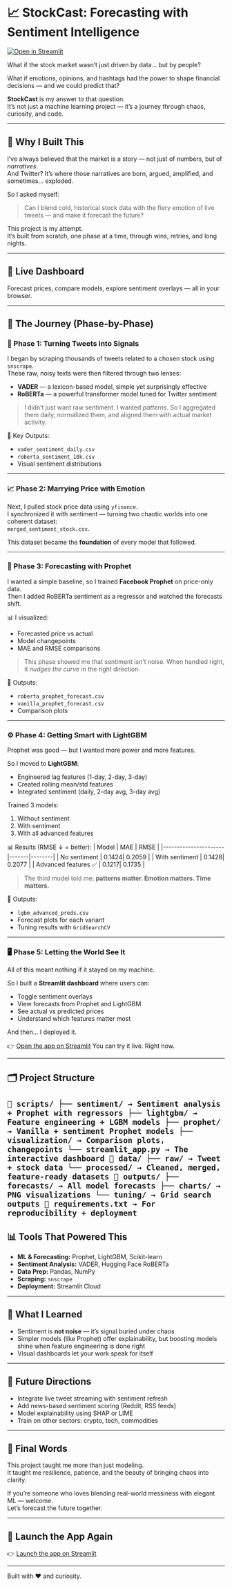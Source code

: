 # 📈 StockCast: Forecasting with Sentiment Intelligence

[![Open in Streamlit](https://static.streamlit.io/badges/streamlit_badge_black_white.svg)](https://stockcast-forecasting-with-sentiment-intel.streamlit.app/)

What if the stock market wasn’t just driven by data... but by people?

What if emotions, opinions, and hashtags had the power to shape financial decisions — and we could predict that?

**StockCast** is my answer to that question.  
It’s not just a machine learning project — it’s a journey through chaos, curiosity, and code.

---

## 🌟 Why I Built This

I’ve always believed that the market is a story — not just of numbers, but of *narratives*.  
And Twitter? It’s where those narratives are born, argued, amplified, and sometimes... exploded.

So I asked myself:
> Can I blend cold, historical stock data with the fiery emotion of live tweets — and make it forecast the future?

This project is my attempt.  
It’s built from scratch, one phase at a time, through wins, retries, and long nights.

---

## 🚀 Live Dashboard

Forecast prices, compare models, explore sentiment overlays — all in your browser.

---

## 🔧 The Journey (Phase-by-Phase)

### 🧩 Phase 1: Turning Tweets into Signals

I began by scraping thousands of tweets related to a chosen stock using `snscrape`.  
These raw, noisy texts were then filtered through two lenses:

- **VADER** — a lexicon-based model, simple yet surprisingly effective
- **RoBERTa** — a powerful transformer model tuned for Twitter sentiment

> I didn’t just want raw sentiment. I wanted *patterns*. So I aggregated them daily, normalized them, and aligned them with actual market activity.

📁 Key Outputs:
- `vader_sentiment_daily.csv`
- `roberta_sentiment_10k.csv`
- Visual sentiment distributions

---

### 📈 Phase 2: Marrying Price with Emotion

Next, I pulled stock price data using `yfinance`.  
I synchronized it with sentiment — turning two chaotic worlds into one coherent dataset:  
`merged_sentiment_stock.csv`.

This dataset became the **foundation** of every model that followed.

---

### 🔮 Phase 3: Forecasting with Prophet

I wanted a simple baseline, so I trained **Facebook Prophet** on price-only data.  
Then I added RoBERTa sentiment as a regressor and watched the forecasts shift.

📊 I visualized:
- Forecasted price vs actual
- Model changepoints
- MAE and RMSE comparisons

> This phase showed me that sentiment isn’t noise. When handled right, it *nudges the curve* in the right direction.

📁 Outputs:
- `roberta_prophet_forecast.csv`
- `vanilla_prophet_forecast.csv`
- Comparison plots

---

### ⚙️ Phase 4: Getting Smart with LightGBM

Prophet was good — but I wanted more power and more features.

So I moved to **LightGBM**:
- Engineered lag features (1-day, 2-day, 3-day)
- Created rolling mean/std features
- Integrated sentiment (daily, 2-day avg, 3-day avg)

Trained 3 models:
1. Without sentiment
2. With sentiment
3. With all advanced features

📊 Results (RMSE ↓ = better):
| Model                 | MAE   | RMSE   |
|----------------------|-------|--------|
| No sentiment         | 0.1424| 0.2059 |
| With sentiment       | 0.1428| 0.2077 |
| Advanced features ✅ | 0.1217| 0.1735 |

> The third model told me: **patterns matter. Emotion matters. Time matters.**

📁 Outputs:
- `lgbm_advanced_preds.csv`
- Forecast plots for each variant
- Tuning results with `GridSearchCV`

---

### 🖥️ Phase 5: Letting the World See It

All of this meant nothing if it stayed on my machine.

So I built a **Streamlit dashboard** where users can:
- Toggle sentiment overlays
- View forecasts from Prophet and LightGBM
- See actual vs predicted prices
- Understand which features matter most

And then... I deployed it.

👉 [Open the app on Streamlit](https://stockcast-forecasting-with-sentiment-intel.streamlit.app/)
You can try it live. Right now.

---

## 🗂️ Project Structure

``` 📁 scripts/ ├── sentiment/ → Sentiment analysis + Prophet with regressors ├── lightgbm/ → Feature engineering + LGBM models ├── prophet/ → Vanilla + sentiment Prophet models ├── visualization/ → Comparison plots, changepoints └── streamlit_app.py → The interactive dashboard 📁 data/ ├── raw/ → Tweet + stock data └── processed/ → Cleaned, merged, feature-ready datasets 📁 outputs/ ├── forecasts/ → All model forecasts ├── charts/ → PNG visualizations └── tuning/ → Grid search outputs 📄 requirements.txt → For reproducibility + deployment ```
---

## 📊 Tools That Powered This

- **ML & Forecasting:** Prophet, LightGBM, Scikit-learn  
- **Sentiment Analysis:** VADER, Hugging Face RoBERTa  
- **Data Prep:** Pandas, NumPy  
- **Scraping:** `snscrape`  
- **Deployment:** Streamlit Cloud  

---

## 💬 What I Learned

- Sentiment is **not noise** — it’s signal buried under chaos
- Simpler models (like Prophet) offer explainability, but boosting models shine when feature engineering is done right
- Visual dashboards let your work speak for itself

---

## 🎯 Future Directions

- Integrate live tweet streaming with sentiment refresh  
- Add news-based sentiment scoring (Reddit, RSS feeds)  
- Model explainability using SHAP or LIME  
- Train on other sectors: crypto, tech, commodities

---

## 🧠 Final Words

This project taught me more than just modeling.  
It taught me resilience, patience, and the beauty of bringing chaos into clarity.  

If you’re someone who loves blending real-world messiness with elegant ML — welcome.  
Let’s forecast the future together.

---

## 🔗 Launch the App Again

👉 [Launch the app on Streamlit](https://stockcast-forecasting-with-sentiment-intel.streamlit.app/)

---

Built with ❤️ and curiosity.
